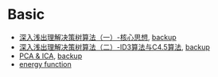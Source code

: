 # Basic

* [深入浅出理解决策树算法（一）-核心思想](https://mp.weixin.qq.com/s?__biz=MzI4MDYzNzg4Mw==&mid=2247483909&idx=1&sn=5d5d3ea5b7327b882f2d6ddcd24866b5), [backup](1.html)
* [深入浅出理解决策树算法（二）-ID3算法与C4.5算法](https://mp.weixin.qq.com/s?__biz=MzI4MDYzNzg4Mw==&mid=2247483916&idx=1&sn=94d48456009debfd73d7dbf209a5167e), [backup](2.html)
* [PCA & ICA](https://www.quora.com/What-is-the-difference-between-PCA-and-ICA), [backup](3.html)
* [energy function](https://www.quora.com/What-is-an-energy-function-in-the-context-of-machine-learning)